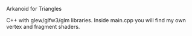 Arkanoid for Triangles

C++ with glew/glfw3/glm libraries.
Inside main.cpp you will find my own vertex and fragment shaders.